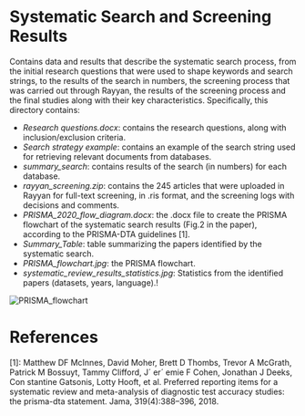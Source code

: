 # Systematic Search and Screening Results

Contains data and results that describe the systematic search process, from the initial research questions that were used to shape keywords and search strings, to the results of the search in numbers, the screening process that was carried out through Rayyan, the results of the screening process and the final studies along with their key characteristics. Specifically, this directory contains:

- _Research questions.docx_: contains the research questions, along with inclusion/exclusion criteria.
- _Search strategy example_: contains an example of the search string used for retrieving relevant documents from databases.
- _summary_search_: contains results of the search (in numbers) for each database.
- _rayyan_screening.zip_: contains the 245 articles that were uploaded in Rayyan for full-text screening, in .ris format, and the screening logs with decisions and comments.
- _PRISMA_2020_flow_diagram.docx_: the .docx file to create the PRISMA flowchart of the systematic search results (Fig.2 in the paper), according to the PRISMA-DTA guidelines [1].
- _Summary_Table_: table summarizing the papers identified by the systematic search. 
- _PRISMA_flowchart.jpg_: the PRISMA flowchart.
- _systematic_review_results_statistics.jpg_: Statistics from the identified papers (datasets, years, language).!

![PRISMA_flowchart](https://github.com/user-attachments/assets/9d9d4c61-07d2-4b19-8022-eab05bfd7800)

# References

[1]: Matthew DF McInnes, David Moher, Brett D Thombs, Trevor A McGrath,
 Patrick M Bossuyt, Tammy Clifford, J´ er´ emie F Cohen, Jonathan J Deeks, Con
stantine Gatsonis, Lotty Hooft, et al. Preferred reporting items for a systematic
 review and meta-analysis of diagnostic test accuracy studies: the prisma-dta
 statement. Jama, 319(4):388–396, 2018.
